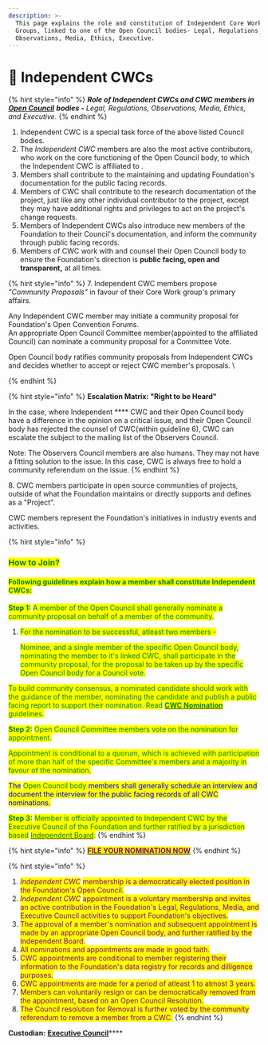 ```yaml
---
description: >-
  This page explains the role and constitution of Independent Core Working
  Groups, linked to one of the Open Council bodies- Legal, Regulations,
  Observations, Media, Ethics, Executive.
---
```


# 🏑 Independent CWCs

{% hint style="info" %}
_**Role of Independent CWCs and CWC members in**_ [_**Open Council**_](../committees-and-their-roles/) _**bodies -** Legal, Regulations, Observations, Media, Ethics, and Executive._
{% endhint %}

1. Independent CWC is a special task force of the above listed Council bodies.&#x20;
2. The _Independent CWC_ members are also the most active contributors, who work on the core functioning of the Open Council body, to which the Independent CWC is affiliated to .&#x20;
3. Members shall contribute to the maintaining and updating Foundation's documentation for the public facing records.
4. Members of CWC shall contribute to the research documentation of the project, just like any other individual contributor to the project, except they may have additional rights and privileges to act on the project's change requests.
5. Members of Independent CWCs also introduce new members of the Foundation to their Council's documentation, and inform the community through public facing records.
6. Members of CWC work with and counsel their Open Council body to ensure the Foundation's direction is **public facing, open and transparent,** at all times.&#x20;

{% hint style="info" %}
7\. Independent CWC members propose _"Community Proposals"_ in favour of their Core Work group's primary affairs.&#x20;

Any Independent CWC member may initiate a community proposal for Foundation's Open Convention Forums.\
An appropriate Open Council Committee member(appointed to the affiliated Council) can nominate a community proposal for a Committee Vote.&#x20;

Open Council body ratifies community proposals from Independent CWCs and decides whether to accept or reject CWC member's proposals. \

{% endhint %}

{% hint style="info" %}
**Escalation Matrix: "Right to be Heard"**

In the case, where Independent **** CWC and their Open Council body have a difference in the opinion on a critical issue, and their Open Council body has rejected the counsel of CWC(within guideline 6), CWC can escalate the subject to the mailing list of the Observers Council.&#x20;

Note: The Observers Council members are also humans. They may not have a fitting solution to the issue. In this case, CWC is always free to hold a community referendum on the issue.&#x20;
{% endhint %}

8\. CWC members participate in open source communities of projects, outside of what the Foundation maintains or directly supports and defines as a "Project".&#x20;

CWC members represent the Foundation's initiatives in industry events and activities.&#x20;

{% hint style="info" %}
### <mark style="color:green;">How to Join?</mark>

#### <mark style="color:green;">Following guidelines explain how a member shall constitute Independent CWCs:</mark>

<mark style="color:green;">**Step 1:**</mark> <mark style="color:green;"></mark><mark style="color:green;">A member of the Open Council shall generally nominate a community proposal on behalf of a member of the community.</mark>&#x20;

1.  <mark style="color:green;">For the nomination to be successful, atleast two members -</mark>&#x20;

    <mark style="color:green;">Nominee, and a single member of the specific Open Council body, nominating the member to it's linked CWC, shall participate in the community proposal, for the proposal to be taken up by the specific Open Council body for a Council vote.</mark>

<mark style="color:green;">To build community consensus, a nominated candidate should work with the guidance of the member, nominating the candidate and publish a public facing report to support their nomination. Read</mark> [<mark style="color:green;">**CWC Nomination**</mark>](broken-reference) <mark style="color:green;">guidelines.</mark>

<mark style="color:green;">**Step 2:**</mark> <mark style="color:green;"></mark><mark style="color:green;">Open Council Committee members vote on the nomination for appointment.</mark>

<mark style="color:green;">Appointment is conditional to a quorum, which is achieved with participation of more than half of the specific Committee's members and a majority in favour of the nomination.</mark>&#x20;

<mark style="color:blue;">The</mark> <mark style="color:blue;"></mark><mark style="color:blue;"><mark style="color:green;">Open Council body<mark style="color:green;"></mark> <mark style="color:blue;"></mark><mark style="color:blue;">members shall generally schedule an interview and document the interview for the public facing records of all CWC nominations.</mark>

<mark style="color:green;">**Step 3:**</mark> <mark style="color:green;"></mark><mark style="color:green;">Member is officially appointed to Independent CWC by the Executive Council of the Foundation and further ratified by a jurisdiction based</mark> [<mark style="color:green;">Independent Board</mark>](../../charters/independent-board.md)<mark style="color:green;">.</mark>
{% endhint %}

{% hint style="info" %}
<mark style="color:purple;">****</mark>[<mark style="color:purple;">**FILE YOUR NOMINATION NOW**</mark>](https://share.hsforms.com/1Tl1NczJOTwWoM6n4BZRU-g3xaqh)<mark style="color:purple;">****</mark>
{% endhint %}

{% hint style="info" %}
<mark style="color:purple;"></mark>

1. _<mark style="color:purple;">Independent CWC</mark>_ <mark style="color:purple;"></mark><mark style="color:purple;">membership is a democratically elected position in the Foundation's Open Council.</mark>
2. _<mark style="color:purple;">Independent CWC</mark>_ <mark style="color:purple;"></mark><mark style="color:purple;">appointment is a voluntary membership and invites an active contribution in the Foundation's Legal, Regulations, Media, and Executive Council activities to support Foundation's objectives.</mark>
3. <mark style="color:purple;">The approval of a member's nomination and subsequent appointment is made by an appropriate Open Council body, and further ratified by the Independent Board.</mark>
4. <mark style="color:purple;">All nominations and appointments are made in good faith.</mark>&#x20;
5. <mark style="color:purple;">CWC appointments are conditional to member registering their information to the Foundation's data registry for records and dilligence purposes.</mark>
6. <mark style="color:purple;">CWC appointments are made for a period of atleast 1 to atmost 3 years.</mark>
7. <mark style="color:purple;">Members can voluntarily resign or can be democratically removed from the appointment, based on an Open Council Resolution.</mark>
8. <mark style="color:purple;">The Council resolution for Removal is further voted by the community referendum to remove a member from a CWC.</mark>
{% endhint %}

**Custodian:** [**Executive Council**](../executive-council.md)****
